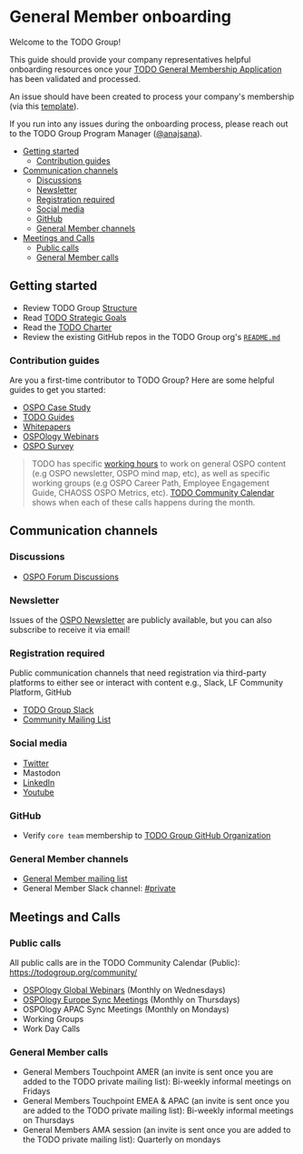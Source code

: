 # General Member onboarding

Welcome to the TODO Group!

This guide should provide your company representatives helpful onboarding
resources once your [TODO General Membership Application](https://joinnow.todogroup.org/)
has been validated and processed.

An issue should have been created to process your company's membership (via this [template](/.github/ISSUE_TEMPLATE/onboarding-general-member.md)).

If you run into any issues during the onboarding process, please reach out to the TODO Group Program Manager ([@anajsana][todo-pm]).

- [Getting started](#getting-started)
  - [Contribution guides](#contribution-guides)
- [Communication channels](#communication-channels)
  - [Discussions](#discussions)
  - [Newsletter](#newsletter)
  - [Registration required](#registration-required)
  - [Social media](#social-media)
  - [GitHub](#github)
  - [General Member channels](#general-member-channels)
- [Meetings and Calls](#meetings-and-calls)
  - [Public calls](#public-calls)
  - [General Member calls](#general-member-calls)

<!--
TODO: Publish this info on the website to de-duplicate content
-->

## Getting started

- Review TODO Group [Structure](https://github.com/todogroup/governance/blob/main/TODO%20Structure/structure-mindmap.md#todo-groups-structure)
- Read [TODO Strategic Goals](https://github.com/todogroup/governance/blob/main/goals.md)
- Read the [TODO Charter](https://github.com/todogroup/governance/blob/main/CHARTER.adoc)
- Review the existing GitHub repos in the TODO Group org's [`README.md`](https://github.com/todogroup)

### Contribution guides

Are you a first-time contributor to TODO Group?
Here are some helpful guides to get you started:

- [OSPO Case Study](https://todogroup.org/guides/casestudies/todo-contribution-guidelines/)
- [TODO Guides](https://todogroup.org/guides/todo-guides-contribution-guidelines/)
- [Whitepapers](https://todogroup.org/guides/whitepaper-guidelines/)
- [OSPOlogy Webinars](https://github.com/todogroup/ospology/tree/main/meetings#what-are-ospology-monthly-meetings)
- [OSPO Survey](https://github.com/todogroup/osposurvey/tree/master/2022#how-to-contribute)

> TODO has specific [working hours](https://github.com/todogroup/working-hours) to work on general OSPO content (e.g OSPO newsletter, OSPO mind map, etc), as well as specific working groups (e.g OSPO Career Path, Employee Engagement Guide, CHAOSS OSPO Metrics, etc). [TODO Community Calendar](https://todogroup.org/community/) shows when each of these calls happens during the month.

## Communication channels

### Discussions

- [OSPO Forum Discussions](https://github.com/todogroup/ospology/discussions)

### Newsletter

Issues of the [OSPO Newsletter](https://ospo-news.ghost.io/) are
publicly available, but you can also subscribe to receive it via email!

### Registration required

Public communication channels that need registration via third-party platforms
to either see or interact with content e.g., Slack, LF Community Platform, GitHub

- [TODO Group Slack](https://join.slack.com/t/thetodogroup/shared_invite/zt-169ok18cz-Pi6tpVHTeW9254d1FpkLew)
- [Community Mailing List](https://docs.google.com/forms/d/e/1FAIpQLSeU0YGM_IJ6gY8E5IIiwXKD_FZi3kAVc4E9_-3dtTDyKMSjdA/viewform)

### Social media

- [Twitter](https://twitter.com/todogroup)
- Mastodon
- [LinkedIn](https://www.linkedin.com/company/todo-group/)
- [Youtube](https://www.youtube.com/@ospology)

### GitHub

- Verify `core team` membership to [TODO Group GitHub Organization](https://github.com/orgs/todogroup/people)

### General Member channels

- [General Member mailing list](https://groups.google.com/g/private-todogroup)
- General Member Slack channel: [#private](https://thetodogroup.slack.com/archives/G5TBGTX29)

## Meetings and Calls

### Public calls

All public calls are in the TODO Community Calendar (Public): https://todogroup.org/community/

- [OSPOlogy Global Webinars](https://community.linuxfoundation.org/todo-group/) (Monthly on Wednesdays)
- [OSPOlogy Europe Sync Meetings](https://community.linuxfoundation.org/todo-group-europe/) (Monthly on Thursdays)
- OSPOlogy APAC Sync Meetings (Monthly on Mondays)
- Working Groups
- Work Day Calls

### General Member calls

- General Members Touchpoint AMER (an invite is sent once you are added to the TODO private mailing list): Bi-weekly informal meetings on Fridays
- General Members Touchpoint EMEA & APAC (an invite is sent once you are added to the TODO private mailing list): Bi-weekly informal meetings on Thursdays
- General Members AMA session (an invite is sent once you are added to the TODO private mailing list): Quarterly on mondays

[todo-pm]: https://github.com/anajsana
